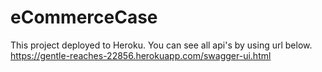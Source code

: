 # eCommerceCase

This project deployed to Heroku. 
You can see all api's by using url below. 
https://gentle-reaches-22856.herokuapp.com/swagger-ui.html
